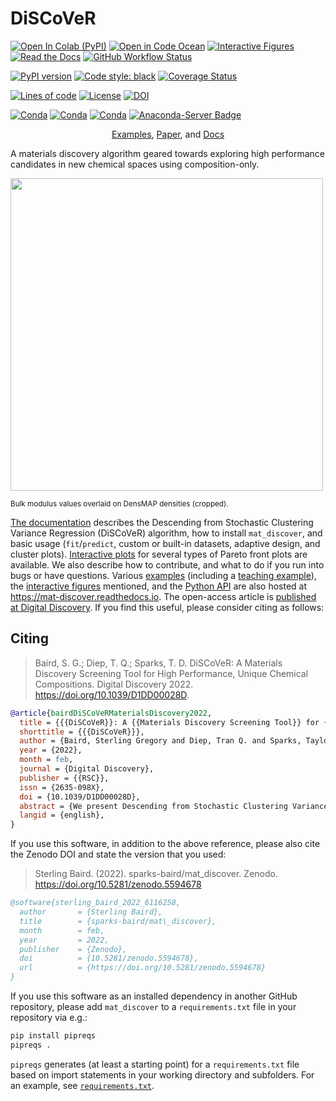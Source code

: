 <!-- TODO: add buttons for code ocean and Zenodo DOI [![Open in Code Ocean](https://codeocean.com/codeocean-assets/badge/open-in-code-ocean.svg)](https://codeocean.com/capsule/3904426/tree)-->

# DiSCoVeR

[![Open In Colab (PyPI)](https://colab.research.google.com/assets/colab-badge.svg)](https://colab.research.google.com/drive/1MgV_ZewS6gLm1a3Vyhg33pFHi5uTld_2?usp=sharing)
[![Open in Code Ocean](https://codeocean.com/codeocean-assets/badge/open-in-code-ocean.svg)](https://doi.org/10.24433/CO.8463578.v1)
[![Interactive Figures](https://img.shields.io/static/v1?message=Open%20interactive%20figures&logo=github&labelColor=5c5c5c&color=blueviolet&logoColor=white&label=%20)](https://mat-discover.readthedocs.io/en/latest/figures.html)
[![Read the Docs](https://img.shields.io/readthedocs/mat-discover?label=Read%20the%20docs&logo=readthedocs)](https://mat-discover.readthedocs.io/en/latest/)
[![GitHub Workflow Status](https://img.shields.io/github/workflow/status/sparks-baird/mat_discover/Install%20with%20flit%20and%20test%20via%20Pytest?label=main)](https://github.com/sparks-baird/mat_discover/actions/workflows/flit-install-test.yml)

<!-- [![PyPI version](https://img.shields.io/pypi/v/mat_discover.svg)](https://pypi.org/project/mat_discover/) -->
[![PyPI version](https://badge.fury.io/py/mat_discover.svg)](https://pypi.org/project/mat_discover/)
[![Code style: black](https://img.shields.io/badge/code%20style-black-000000.svg)](https://github.com/psf/black)
[![Coverage Status](https://coveralls.io/repos/github/sparks-baird/mat_discover/badge.svg?service=github)](https://coveralls.io/github/sparks-baird/mat_discover)
<!-- [![Lines of code](https://img.shields.io/tokei/lines/github/sparks-baird/mat_discover)](https://img.shields.io/tokei/lines/github/sparks-baird/mat_discover) -->
[![Lines of code](https://tokei.ekzhang.com/b1/github/sparks-baird/mat_discover)](https://tokei.ekzhang.com/b1/github/sparks-baird/mat_discover)
[![License](https://img.shields.io/github/license/sparks-baird/mat_discover?service=github)](https://img.shields.io/github/license/sparks-baird/mat_discover)
[![DOI](https://zenodo.org/badge/392897894.svg?service=github)](https://zenodo.org/badge/latestdoi/392897894)
<!-- ![PyPI - License](https://img.shields.io/pypi/l/mat_discover) -->
<!-- [![Coverage Status](https://coveralls.io/repos/github/sparks-baird/mat_discover/badge.svg?branch=main)](https://coveralls.io/github/sparks-baird/mat_discover?branch=main) -->
<!-- ![Coveralls](https://img.shields.io/coveralls/github/sparks-baird/mat_discover) -->

[![Conda](https://img.shields.io/conda/v/sgbaird/mat_discover)](https://anaconda.org/sgbaird/mat_discover)
[![Conda](https://img.shields.io/conda/pn/sgbaird/mat_discover)](https://anaconda.org/sgbaird/mat_discover)
[![Conda](https://img.shields.io/conda/dn/sgbaird/mat_discover?label=conda%7Cdownloads)](https://anaconda.org/sgbaird/mat_discover)
[![Anaconda-Server Badge](https://anaconda.org/sgbaird/mat_discover/badges/latest_release_relative_date.svg)](https://anaconda.org/sgbaird/mat_discover)
<!-- ![Conda](https://img.shields.io/conda/dn/sgbaird/mat_discover) -->
<!-- [![Anaconda-Server Downloads](https://anaconda.org/sgbaird/mat_discover/badges/downloads.svg)](https://anaconda.org/sgbaird/mat_discover) -->
<!-- [![Anaconda-Server Downloads](https://anaconda.org/sgbaird/mat_discover/badges/downloads.svg?service=github)](https://anaconda.org/sgbaird/mat_discover) -->
<!-- ![PyPI - Downloads](https://img.shields.io/pypi/dm/mat_discover?label=PyPI%20downloads) -->

<p align="center">
    <a href="https://mat-discover.readthedocs.io/en/latest/examples.html">Examples</a>, 
    <a href="https://doi.org/10.1039/D1DD00028D">Paper</a>, and
    <a href="https://mat-discover.readthedocs.io/en/latest/index.html">Docs</a>
</p>

A materials discovery algorithm geared towards exploring high performance candidates in new chemical spaces using composition-only.

<!-- <p align="center"><img src=https://user-images.githubusercontent.com/45469701/139520031-bf4fda18-9be7-4c54-b70b-c9be8e974cea.png width=500>  </p> -->
<img src=https://user-images.githubusercontent.com/45469701/139520031-bf4fda18-9be7-4c54-b70b-c9be8e974cea.png width=500>

<sup>Bulk modulus values overlaid on DensMAP densities (cropped).</sup>

[The documentation](https://mat-discover.readthedocs.io/) describes the Descending from Stochastic Clustering Variance Regression (DiSCoVeR) algorithm, how to install `mat_discover`, and basic usage (`fit`/`predict`, custom or built-in datasets, adaptive design, and cluster plots). [Interactive plots](https://mat-discover.readthedocs.io/en/latest/figures.html) for several types of
Pareto front plots are available. We also describe how to contribute, and what to do if you run into bugs or have questions. Various [examples](https://mat-discover.readthedocs.io/en/latest/examples.html) (including a [teaching example](https://mat-discover.readthedocs.io/en/latest/examples.html#bare-bones)), the [interactive figures](https://mat-discover.readthedocs.io/en/latest/figures.html#figures) mentioned, and the [Python API](https://mat-discover.readthedocs.io/en/latest/modules.html) are also hosted at https://mat-discover.readthedocs.io. The open-access article is [published at Digital Discovery](https://dx.doi.org/10.1039/D1DD00028D). If you find this useful, please consider citing as follows:

## Citing
> Baird, S. G.; Diep, T. Q.; Sparks, T. D. DiSCoVeR: A Materials Discovery Screening Tool for High Performance, Unique Chemical Compositions. Digital Discovery 2022. https://doi.org/10.1039/D1DD00028D.

```bib
@article{bairdDiSCoVeRMaterialsDiscovery2022,
  title = {{{DiSCoVeR}}: A {{Materials Discovery Screening Tool}} for {{High Performance}}, {{Unique Chemical Compositions}}},
  shorttitle = {{{DiSCoVeR}}},
  author = {Baird, Sterling Gregory and Diep, Tran Q. and Sparks, Taylor D.},
  year = {2022},
  month = feb,
  journal = {Digital Discovery},
  publisher = {{RSC}},
  issn = {2635-098X},
  doi = {10.1039/D1DD00028D},
  abstract = {We present Descending from Stochastic Clustering Variance Regression (DiSCoVeR) (https://github.com/sparks-baird/mat_discover), a Python tool for identifying and assessing high-performing, chemically unique compositions relative to existing compounds using a combination of a chemical distance metric, density-aware dimensionality reduction, clustering, and a regression model. In this work, we create pairwise distance matrices between compounds via Element Mover's Distance (ElMD) and use these to create 2D density-aware embeddings for chemical compositions via Density-preserving Uniform Manifold Approximation and Projection (DensMAP). Because ElMD assigns distances between compounds that are more chemically intuitive than Euclidean-based distances, the compounds can then be clustered into chemically homogeneous clusters via Hierarchical Density-based Spatial Clustering of Applications with Noise (HDBSCAN*). In combination with performance predictions via Compositionally-Restricted Attention-Based Network (CrabNet), we introduce several new metrics for materials discovery and validate DiSCoVeR on Materials Project bulk moduli using compound-wise and cluster-wise validation methods. We visualize these via multi-objective Pareto front plots and assign a weighted score to each composition that encompasses the trade-off between performance and density-based chemical uniqueness. In addition to density-based metrics, we explore an additional uniqueness proxy related to property gradients in DensMAP space. As a validation study, we use DiSCoVeR to screen materials for both performance and uniqueness to extrapolate to new chemical spaces. Top-10 rankings are provided for the compound-wise density and property gradient uniqueness proxies. Top-ranked compounds can be further curated via literature searches, physics-based simulations, and/or experimental synthesis. Finally, we compare DiSCoVeR against the naive baseline of random search for several parameter combinations in an adaptive design scheme. To our knowledge, this is the first time automated screening has been performed with explicit emphasis on discovering high-performing, novel materials.},
  langid = {english},
}
```

If you use this software, in addition to the above reference, please also cite the Zenodo DOI and state the version that you used:
> Sterling Baird. (2022). sparks-baird/mat_discover. Zenodo. https://doi.org/10.5281/zenodo.5594678

```bib
@software{sterling_baird_2022_6116258,
  author       = {Sterling Baird},
  title        = {sparks-baird/mat\_discover},
  month        = feb,
  year         = 2022,
  publisher    = {Zenodo},
  doi          = {10.5281/zenodo.5594678},
  url          = {https://doi.org/10.5281/zenodo.5594678}
}
```

If you use this software as an installed dependency in another GitHub repository, please add `mat_discover` to a `requirements.txt` file in your repository via e.g.:
```bash
pip install pipreqs
pipreqs .
```
`pipreqs` generates (at least a starting point) for a `requirements.txt` file based on import statements in your working directory and subfolders. For an example, see [`requirements.txt`](requirements.txt).
